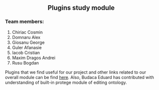 <h2 align="center">Plugins study module</h2>

<h3><b>Team members: </b></h3>

1. Chiriac Cosmin
2. Domnaru Alex
3. Giosanu George
4. Guler Afanasie
5. Iacob Cristian
6. Maxim Dragos Andrei
7. Rusu Bogdan

Plugins that we find useful for our project and other links related to our overall module can be find 
<a href="https://docs.google.com/spreadsheets/d/1mCtmoRMgg4KJzY06l8eUBkiJoy8qVyQXP6DXB1xExUA/edit#gid=0">here</a>. 
Also, Budaca Eduard has contributed with understanding of built-in protege module of editing ontology.
